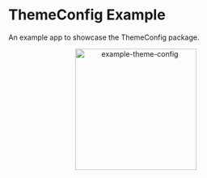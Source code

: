 # ThemeConfig Example

An example app to showcase the ThemeConfig package.

<p align="center">
<img alt="example-theme-config" src="https://user-images.githubusercontent.com/23039652/165975316-231ac1d3-ceeb-4eae-9c1c-518d46fbd399.gif" width="240px">
</p>
